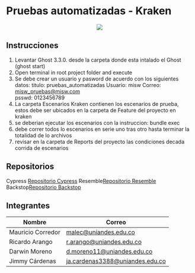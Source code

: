 # Pruebas automatizadas - Kraken
<p align="center">
  <img src="https://thesoftwaredesignlab.github.io/KrakenMobile/assets/imgs/kraken.png"/>
</p>

## Instrucciones
1. Levantar Ghost 3.3.0. desde la carpeta donde esta intalado el Ghost (ghost start)
2. Open terminal in root project folder and execute
3. Se debe crear un usuario y pasword de acuerdo con los siguientes datos: 
titulo: pruebas_automatizadas
Usuario: misw
Correo: misw_pruebas@misw.com	
psswd: 0123456789
4. La carpeta Escenarios Kraken contienen los escenarios de prueba, estos debe ser ubicados en la carpeta de Feature del proyecto en kraken
5. se deberian ejecutar los escenarios con la instruccion:
bundle exec
6. debe correr todos lo escenarios en serie uno tras otro hasta terminar la totalidad de lo archivos
7. revisar en la carpeta de Reports del proyecto las condiciones decada corrida de escenarios

## Repositorios
Cypress [Repositorio Cypress](https://github.com/jimmy-cardenas-miso/pruebas-automatizadas-ghost-cypress)
Resemble[Repositorio Resemble](https://github.com/jimmy-cardenas-miso/pruebas-automatizadas-ghost-resemble)
Backstop[Repositorio Backstop](https://github.com/jimmy-cardenas-miso/pruebas-automatizadas-ghost-backstop)

## Integrantes
| Nombre | Correo |
| --- | --- |
| Mauricio Corredor | malec@uniandes.edu.co |
| Ricardo Arango | r.arango@uniandes.edu.co |
| Darwin Moreno | d.moreno11@uniandes.edu.co |
| Jimmy Cárdenas | ja.cardenas3388@uniandes.edu.co |
